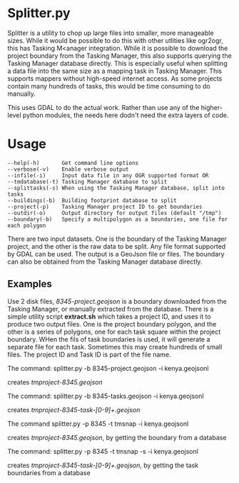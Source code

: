 # Splitter.py

Splitter is a utility to chop up large files into smaller, more
manageable sizes. While it would be possible to do this with other
utlities like ogr2ogr, this has Tasking M<anager integration. While it
is possible to download the project boundary from the Tasking Manager,
this also supports querying the Tasking Manager database
directly. This is especially useful when splitting a data file into
the same size as a mapping task in Tasking Manager. This supports
mappers without high-speed internet access. As some projects contain
many hundreds of tasks, this would be time consuming to do manually.

This uses GDAL to do the actual work. Rather than use any of the
higher-level python modules, the needs here dodn't need the extra
layers of code.

# Usage

    --help(-h)       Get command line options
    --verbose(-v)    Enable verbose output
    --infile(-i)     Input data file in any OGR supported format OR
    --tmdatabase(-t) Tasking Manager database to split
    --splittasks(-s) When using the Tasking Manager database, split into tasks
    --buildings(-b)  Building footprint database to split
    --project(-p)    Tasking Manager project ID to get boundaries
    --outdir(-o)     Output directory for output files (default "/tmp")
    --boundary(-b)   Specify a multipolygon as a boundaries, one file for each polygon

There are two input datasets. One is the boundary of the Tasking
Manager project, and the other is the raw data to be split. Any file
format supported by GDAL can be used. The output is a GeoJson file or
files. The boundary can also be obtained from the Tasking Manager
database directly.

## Examples

Use 2 disk files, *8345-project.geojson* is a boundary downloaded from
the Tasking Manager, or manually extracted from the database. There is
a simple utility script **extract.sh** which takes a project ID, and
uses it to produce two output files. One is the project boundary
polygon, and the other is a series of polygons, one for each task
square within the project boundary. WHen the fils of task boundaries
is used, it will generate a separate file for each task. Sometimes
this may create hundreds of small files. The project ID and Task ID is
part of the file name.

The command:
 splitter.py -b 8345-project.geojson -i kenya.geojsonl

 creates *tmproject-8345.geojson*

The command:
 splitter.py -b 8345-tasks.geojson -i kenya.geojsonl

 creates *tmproject-8345-task-[0-9]+.geojson*

The command
 splitter.py -p 8345 -t tmsnap -i kenya.geojsonl

 creates *tmproject-8345.geojson*, by getting the boundary from a database

The command:
 splitter.py -p 8345 -t tmsnap -s -i kenya.geojsonl

 creates *tmproject-8345-task-[0-9]+.geojson*, by getting the task boundaries from a database

















